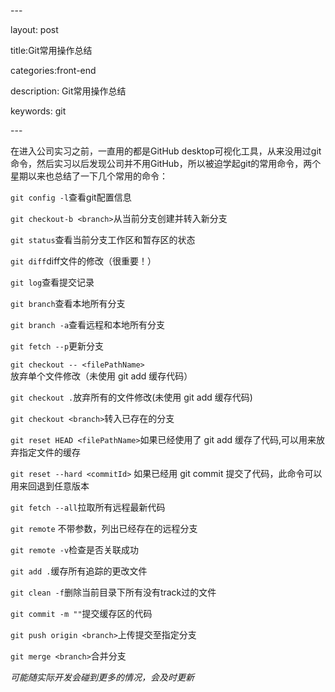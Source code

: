 \---

layout: post

title:Git常用操作总结

categories:front-end

description: Git常用操作总结

keywords: git

\---

在进入公司实习之前，一直用的都是GitHub desktop可视化工具，从来没用过git命令，然后实习以后发现公司并不用GitHub，所以被迫学起git的常用命令，两个星期以来也总结了一下几个常用的命令：

`git config -l`查看git配置信息

`git checkout-b <branch>`从当前分支创建并转入新分支

`git status`查看当前分支工作区和暂存区的状态

`git diff`diff文件的修改（很重要！）

`git log`查看提交记录

`git branch`查看本地所有分支

`git branch -a`查看远程和本地所有分支

`git fetch --p`更新分支

`git checkout -- <filePathName>` 放弃单个文件修改（未使用 git add 缓存代码）

`git checkout .`放弃所有的文件修改(未使用 git add 缓存代码)

`git checkout <branch>`转入已存在的分支

`git reset HEAD <filePathName>`如果已经使用了 git add 缓存了代码,可以用来放弃指定文件的缓存

`git reset --hard <commitId>` 如果已经用 git commit 提交了代码，此命令可以用来回退到任意版本

`git fetch --all`拉取所有远程最新代码

`git remote` 不带参数，列出已经存在的远程分支

`git remote -v`检查是否关联成功

`git add .`缓存所有追踪的更改文件

`git clean -f`删除当前目录下所有没有track过的文件

`git commit -m ""`提交缓存区的代码

`git push origin <branch>`上传提交至指定分支

`git merge <branch>`合并分支

*可能随实际开发会碰到更多的情况，会及时更新*